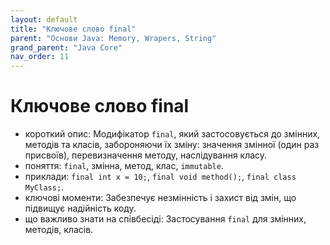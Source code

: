 ```yaml
---
layout: default
title: "Ключове слово final"
parent: "Основи Java: Memory, Wrapers, String"
grand_parent: "Java Core"
nav_order: 11
---
```


# Ключове слово final

*   короткий опис: Модифікатор `final`, який застосовується до змінних, методів та класів, забороняючи їх зміну: значення змінної (один раз присвоїв), перевизначення методу, наслідування класу.
*   поняття: `final`, змінна, метод, клас, `immutable`.
*   приклади: `final int x = 10;`, `final void method();`, `final class MyClass;`.
*   ключові моменти: Забезпечує незмінність і захист від змін, що підвищує надійність коду.
*   що важливо знати на співбесіді: Застосування `final` для змінних, методів, класів.
